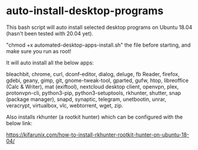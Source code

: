 # auto-install-desktop-programs
This bash script will auto install selected desktop programs on Ubuntu 18.04 (hasn't been tested with 20.04 yet).

"chmod +x automated-desktop-apps-install.sh" the file before starting, and make sure you run as root!

It will auto install all the below apps:

bleachbit, chrome, curl, dconf-editor, dialog, deluge, fb Reader, firefox, gdebi, geany, gimp, git, gnome-tweak-tool, gparted, gufw, htop, libreoffice (Calc & Writer), mat (exiftool), nextcloud desktop client, openvpn, plex, protonvpn-cli, python3-pip, python3-setuptools, rkhunter, shutter, snap (package manager), snapd, synaptic, telegram, unetbootin, unrar, veracrypt, virtualbox, vlc, webtorrent, wget, zip.

Also installs rkhunter (a rootkit hunter) which can be configured with the below link:

https://kifarunix.com/how-to-install-rkhunter-rootkit-hunter-on-ubuntu-18-04/
